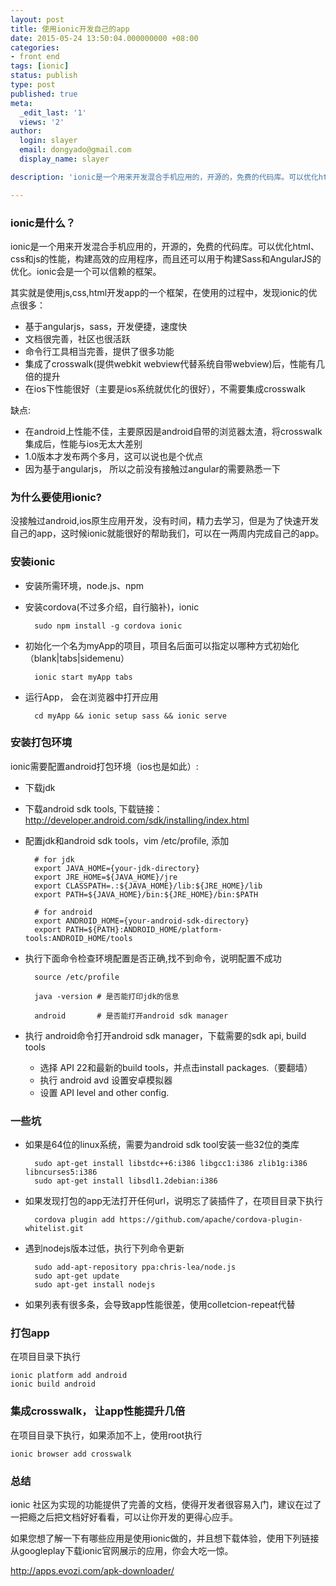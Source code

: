 ```yaml
---
layout: post
title: 使用ionic开发自己的app 
date: 2015-05-24 13:50:04.000000000 +08:00
categories:
- front end
tags: [ionic]
status: publish
type: post
published: true
meta:
  _edit_last: '1'
  views: '2'
author:
  login: slayer
  email: dongyado@gmail.com
  display_name: slayer

description: 'ionic是一个用来开发混合手机应用的，开源的，免费的代码库。可以优化html、css和js的性能，构建高效的应用程序，而且还可以用于构建Sass和AngularJS的优化。ionic会是一个可以信赖的框架。'

---
```


<!-- more -->
### ionic是什么？

ionic是一个用来开发混合手机应用的，开源的，免费的代码库。可以优化html、css和js的性能，构建高效的应用程序，而且还可以用于构建Sass和AngularJS的优化。ionic会是一个可以信赖的框架。

其实就是使用js,css,html开发app的一个框架，在使用的过程中，发现ionic的优点很多：

* 基于angularjs，sass，开发便捷，速度快
* 文档很完善，社区也很活跃
* 命令行工具相当完善，提供了很多功能
* 集成了crosswalk(提供webkit webview代替系统自带webview)后，性能有几倍的提升
* 在ios下性能很好（主要是ios系统就优化的很好），不需要集成crosswalk

缺点:

* 在android上性能不佳，主要原因是android自带的浏览器太渣，将crosswalk集成后，性能与ios无太大差别
* 1.0版本才发布两个多月，这可以说也是个优点
* 因为基于angularjs， 所以之前没有接触过angular的需要熟悉一下


### 为什么要使用ionic?

没接触过android,ios原生应用开发，没有时间，精力去学习，但是为了快速开发自己的app，这时候ionic就能很好的帮助我们，可以在一两周内完成自己的app。

### 安装ionic

* 安装所需环境，node.js、npm
* 安装cordova(不过多介绍，自行脑补)，ionic
    
        sudo npm install -g cordova ionic

* 初始化一个名为myApp的项目，项目名后面可以指定以哪种方式初始化（blank|tabs|sidemenu）

        ionic start myApp tabs

* 运行App， 会在浏览器中打开应用
    
        cd myApp && ionic setup sass && ionic serve

### 安装打包环境
    
ionic需要配置android打包环境（ios也是如此）:

* 下载jdk
* 下载android sdk tools, 下载链接：http://developer.android.com/sdk/installing/index.html
* 配置jdk和android sdk tools，vim /etc/profile, 添加

        # for jdk
        export JAVA_HOME={your-jdk-directory}
        export JRE_HOME=${JAVA_HOME}/jre
        export CLASSPATH=.:${JAVA_HOME}/lib:${JRE_HOME}/lib
        export PATH=${JAVA_HOME}/bin:${JRE_HOME}/bin:$PATH

        # for android
        export ANDROID_HOME={your-android-sdk-directory}
        export PATH=${PATH}:ANDROID_HOME/platform-tools:ANDROID_HOME/tools

* 执行下面命令检查环境配置是否正确,找不到命令，说明配置不成功

        source /etc/profile

        java -version # 是否能打印jdk的信息

        android       # 是否能打开android sdk manager


* 执行 android命令打开android sdk manager，下载需要的sdk api, build tools
    
    * 选择 API 22和最新的build tools，并点击install packages.（要翻墙）
    * 执行 android avd 设置安卓模拟器
    * 设置 API level and other config.

### 一些坑

* 如果是64位的linux系统，需要为android sdk tool安装一些32位的类库

        sudo apt-get install libstdc++6:i386 libgcc1:i386 zlib1g:i386 libncurses5:i386
        sudo apt-get install libsdl1.2debian:i386

* 如果发现打包的app无法打开任何url，说明忘了装插件了，在项目目录下执行

        cordova plugin add https://github.com/apache/cordova-plugin-whitelist.git

* 遇到nodejs版本过低，执行下列命令更新

        sudo add-apt-repository ppa:chris-lea/node.js
        sudo apt-get update
        sudo apt-get install nodejs

* 如果列表有很多条，会导致app性能很差，使用colletcion-repeat代替

### 打包app
    
在项目目录下执行

    ionic platform add android
    ionic build android

### 集成crosswalk， 让app性能提升几倍      

在项目目录下执行，如果添加不上，使用root执行

    ionic browser add crosswalk 


### 总结
    
ionic 社区为实现的功能提供了完善的文档，使得开发者很容易入门，建议在过了一把瘾之后把文档好好看看，可以让你开发的更得心应手。

如果您想了解一下有哪些应用是使用ionic做的，并且想下载体验，使用下列链接从googleplay下载ionic官网展示的应用，你会大吃一惊。

http://apps.evozi.com/apk-downloader/
